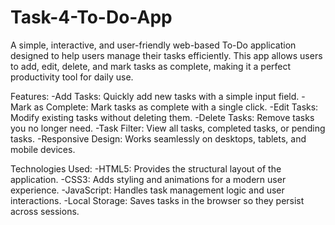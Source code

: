 # Task-4-To-Do-App
A simple, interactive, and user-friendly web-based To-Do application designed to help users manage their tasks efficiently. This app allows users to add, edit, delete, and mark tasks as complete, making it a perfect productivity tool for daily use.

Features:
-Add Tasks: Quickly add new tasks with a simple input field.
-Mark as Complete: Mark tasks as complete with a single click.
-Edit Tasks: Modify existing tasks without deleting them.
-Delete Tasks: Remove tasks you no longer need.
-Task Filter: View all tasks, completed tasks, or pending tasks.
-Responsive Design: Works seamlessly on desktops, tablets, and mobile devices.

Technologies Used:
-HTML5: Provides the structural layout of the application.
-CSS3: Adds styling and animations for a modern user experience.
-JavaScript: Handles task management logic and user interactions.
-Local Storage: Saves tasks in the browser so they persist across sessions.
